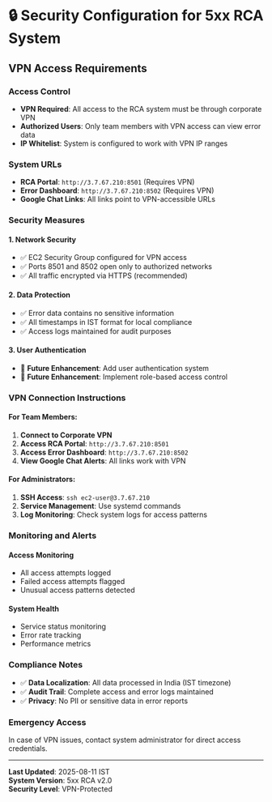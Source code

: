 # 🔒 Security Configuration for 5xx RCA System

## VPN Access Requirements

### **Access Control**
- **VPN Required**: All access to the RCA system must be through corporate VPN
- **Authorized Users**: Only team members with VPN access can view error data
- **IP Whitelist**: System is configured to work with VPN IP ranges

### **System URLs**
- **RCA Portal**: `http://3.7.67.210:8501` (Requires VPN)
- **Error Dashboard**: `http://3.7.67.210:8502` (Requires VPN)
- **Google Chat Links**: All links point to VPN-accessible URLs

### **Security Measures**

#### **1. Network Security**
- ✅ EC2 Security Group configured for VPN access
- ✅ Ports 8501 and 8502 open only to authorized networks
- ✅ All traffic encrypted via HTTPS (recommended)

#### **2. Data Protection**
- ✅ Error data contains no sensitive information
- ✅ All timestamps in IST format for local compliance
- ✅ Access logs maintained for audit purposes

#### **3. User Authentication**
- 🔄 **Future Enhancement**: Add user authentication system
- 🔄 **Future Enhancement**: Implement role-based access control

### **VPN Connection Instructions**

#### **For Team Members:**
1. **Connect to Corporate VPN**
2. **Access RCA Portal**: `http://3.7.67.210:8501`
3. **Access Error Dashboard**: `http://3.7.67.210:8502`
4. **View Google Chat Alerts**: All links work with VPN

#### **For Administrators:**
1. **SSH Access**: `ssh ec2-user@3.7.67.210`
2. **Service Management**: Use systemd commands
3. **Log Monitoring**: Check system logs for access patterns

### **Monitoring and Alerts**

#### **Access Monitoring**
- All access attempts logged
- Failed access attempts flagged
- Unusual access patterns detected

#### **System Health**
- Service status monitoring
- Error rate tracking
- Performance metrics

### **Compliance Notes**
- ✅ **Data Localization**: All data processed in India (IST timezone)
- ✅ **Audit Trail**: Complete access and error logs maintained
- ✅ **Privacy**: No PII or sensitive data in error reports

### **Emergency Access**
In case of VPN issues, contact system administrator for direct access credentials.

---

**Last Updated**: 2025-08-11 IST  
**System Version**: 5xx RCA v2.0  
**Security Level**: VPN-Protected 